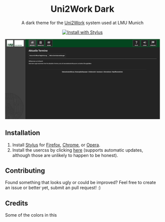 <h1 align="center">Uni2Work Dark</h1>
<p align="center">
  A dark theme for the <a href="https://uni2work.ifi.lmu.de/">Uni2Work</a> system used at LMU Munich
</p>
<p align="center">
  <a href="https://raw.githubusercontent.com/lx4r/uni2work-dark/master/uni2work-dark.user.css">
    <img src="https://img.shields.io/badge/Install%20with-Stylus-blue?style=for-the-badge" alt="Install with Stylus">
  </a>
</p>
<p align="center">
  <img src="homepage_screenshot.png" />
</p>

## Installation

1. Install [Stylus](https://add0n.com/stylus.html) for [Firefox](https://addons.mozilla.org/firefox/addon/styl-us/), [Chrome](https://chrome.google.com/webstore/detail/stylus/clngdbkpkpeebahjckkjfobafhncgmne), or [Opera](https://addons.opera.com/extensions/details/stylus/).
2. Install the usercss by clicking [here](https://raw.githubusercontent.com/lx4r/uni2work-dark/master/uni2work-dark.user.css) (supports automatic updates, although those are unlikely to happen to be honest).

## Contributing

Found something that looks ugly or could be improved? Feel free to create an issue or better yet, submit an pull request! :)

## Credits

Some of the colors in this 
